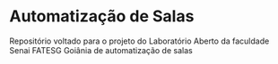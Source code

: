 # Automatização de Salas
Repositório voltado para o projeto do Laboratório Aberto da faculdade Senai FATESG Goiânia de automatização de salas
